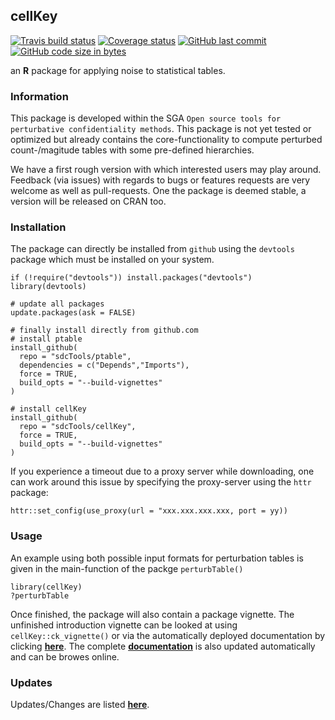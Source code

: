 
cellKey
-------

[![Travis build status](https://travis-ci.org/sdcTools/cellKey.svg?branch=master)](https://travis-ci.org/sdcTools/cellKey) [![Coverage status](https://codecov.io/gh/sdcTools/cellKey/branch/master/graph/badge.svg)](https://codecov.io/github/sdcTools/cellKey?branch=master) [![GitHub last commit](https://img.shields.io/github/last-commit/sdcTools/cellKey.svg?logo=github)](https://github.com/sdcTools/cellKey/commits/master) [![GitHub code size in bytes](https://img.shields.io/github/languages/code-size/sdcTools/cellKey.svg?logo=github)](https://github.com/sdcTools/cellKey)

an **R** package for applying noise to statistical tables.

### Information

This package is developed within the SGA `Open source tools for perturbative confidentiality methods`. This package is not yet tested or optimized but already contains the core-functionality to compute perturbed count-/magitude tables with some pre-defined hierarchies.

We have a first rough version with which interested users may play around. Feedback (via issues) with regards to bugs or features requests are very welcome as well as pull-requests. One the package is deemed stable, a version will be released on CRAN too.

### Installation

The package can directly be installed from `github` using the `devtools` package which must be installed on your system.

    if (!require("devtools")) install.packages("devtools")
    library(devtools)

    # update all packages
    update.packages(ask = FALSE)

    # finally install directly from github.com
    # install ptable
    install_github(
      repo = "sdcTools/ptable", 
      dependencies = c("Depends","Imports"), 
      force = TRUE, 
      build_opts = "--build-vignettes"
    )
      
    # install cellKey
    install_github(
      repo = "sdcTools/cellKey", 
      force = TRUE, 
      build_opts = "--build-vignettes"
    )

If you experience a timeout due to a proxy server while downloading, one can work around this issue by specifying the proxy-server using the `httr` package:

    httr::set_config(use_proxy(url = "xxx.xxx.xxx.xxx, port = yy))

### Usage

An example using both possible input formats for perturbation tables is given in the main-function of the packge `perturbTable()`

    library(cellKey)
    ?perturbTable

Once finished, the package will also contain a package vignette. The unfinished introduction vignette can be looked at using `cellKey::ck_vignette()` or via the automatically deployed documentation by clicking [**here**](https://sdctools.github.io/cellKey/articles/introduction.html). The complete [**documentation**](https://sdctools.github.io/cellKey/) is also updated automatically and can be browes online.

### Updates

Updates/Changes are listed [**here**](https://sdcTools.github.io/cellKey/news/index.html).
